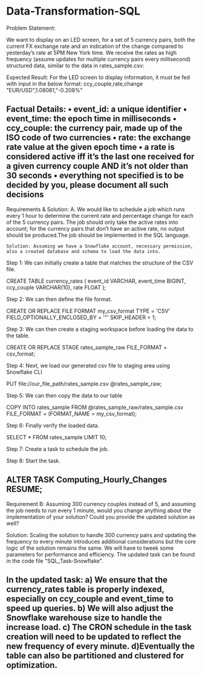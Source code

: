 # Data-Transformation-SQL

Problem Statement:

We want to display on an LED screen, for a set of 5 currency pairs, both the current FX exchange rate and an indication of the change compared to yesterday’s rate at 5PM New York time.
We receive the rates as high frequency (assume updates for multiple currency pairs every millisecond) structured data, similar to the data in rates_sample.csv:

Expected Result:
For the LED screen to display information, it must be fed with input in the below format:
ccy_couple,rate,change
"EUR/USD",1.08081,"-0.208%"

Factual Details:
• event_id: a unique identifier
• event_time: the epoch time in milliseconds
• ccy_couple: the currency pair, made up of the ISO code of two currencies
• rate: the exchange rate value at the given epoch time
• a rate is considered active iff it’s the last one received for a given currency couple AND it’s not older than 30 seconds
• everything not specified is to be decided by you, please document all such decisions
-------------------------------------------------------------------------------------------------------------------------------------------------------------------------------
Requirements & Solution:
A.
We would like to schedule a job which runs every 1 hour to determine the current rate and
percentage change for each of the 5 currency pairs. The job should only take the active rates
into account; for the currency pairs that don’t have an active rate, no output should be
produced.The job should be implemented in the SQL language.

    Solution: Assuming we have a Snowflake account, necessary permission, also a created database and schema to load the data into.
Step 1: We can initially create a table that matches the structure of the CSV file.

CREATE TABLE currency_rates (
    event_id VARCHAR,
    event_time BIGINT,
    ccy_couple VARCHAR(10),
    rate FLOAT
);

Step 2: We can then define the file format.

CREATE OR REPLACE FILE FORMAT my_csv_format
  TYPE = 'CSV'
  FIELD_OPTIONALLY_ENCLOSED_BY = '"'
  SKIP_HEADER = 1;

Step 3: We can then create a staging workspace before loading the data to the table.

CREATE OR REPLACE STAGE rates_sample_raw
  FILE_FORMAT = csv_format;

Step 4: Next, we load our generated csv file to staging area using Snowflake CLI

PUT file://our_file_path/rates_sample.csv @rates_sample_raw;

Step 5: We can then copy the data to our table

COPY INTO rates_sample
  FROM @rates_sample_raw/rates_sample.csv
  FILE_FORMAT = (FORMAT_NAME = my_csv_format);

Step 6: Finally verify the loaded data.

SELECT * FROM rates_sample LIMIT 10;

Step 7: Create a task to schedule the job.

Step 8: Start the task.

ALTER TASK Computing_Hourly_Changes RESUME;
---------------------------------------------------------------------------------------------------------------------------
Requirement B:
Assuming 300 currency couples instead of 5, and assuming the job needs to run every 1 minute,
would you change anything about the implementation of your solution? Could you provide the
updated solution as well?

Solution: 
Scaling the solution to handle 300 currency pairs and updating the frequency to every minute introduces additional considerations but the core logic of the solution remains the same.
We will have to tweek some parameters for performance and efficiency. 
 The updated task can be found in the code file  "SQL_Task-Snowflake".

 In the updated task: 
 a) We ensure that the currency_rates table is properly indexed, especially on ccy_couple and event_time to speed up queries.
 b) We will also adjust the Snowflake warehouse size to handle the increase load.
c) The CRON schedule in the task creation will need to be updated to reflect the new frequency of every minute.
d)Eventually the table can also be partitioned and clustered for optimization.
--------------------------------------------------------------------------------------------------------------------------

